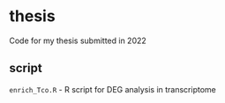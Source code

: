 # thesis

Code for my thesis submitted in 2022

## script
`enrich_Tco.R` - R script for DEG analysis in transcriptome 
